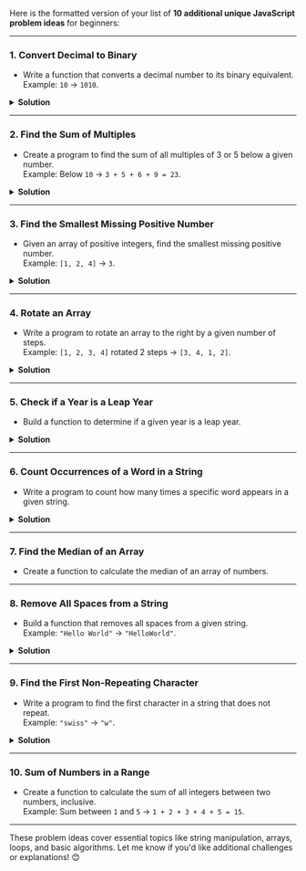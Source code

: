 Here is the formatted version of your list of **10 additional unique JavaScript problem ideas** for beginners:

---

### 1. **Convert Decimal to Binary**

- Write a function that converts a decimal number to its binary equivalent.  
  Example: `10` → `1010`.

<details>
<summary><strong>Solution</strong></summary>

```javascript
const decimalToBinary = (decimal) => {
  return decimal.toString(2);
};

console.log(decimalToBinary(20)); // Output: "10100"
```

</details>

---

### 2. **Find the Sum of Multiples**

- Create a program to find the sum of all multiples of 3 or 5 below a given number.  
  Example: Below `10` → `3 + 5 + 6 + 9 = 23`.

<details>
<summary><strong>Solution</strong></summary>

**Using Loop**:

```javascript
const sumOfMultiples = (limit) => {
  let sum = 0;
  for (let i = 1; i < limit; i++) {
    if (i % 3 === 0 || i % 5 === 0) {
      sum += i;
    }
  }
  return sum;
};

console.log(sumOfMultiples(20)); // Output: 78
```

**Using Functional Programming**:

```javascript
const sumOfMultiples1 = (limit) => {
  return Array.from({ length: limit }, (_, i) => i)
    .filter((num) => num % 3 === 0 || num % 5 === 0)
    .reduce((sum, current) => sum + current, 0);
};

console.log(sumOfMultiples1(10)); // Output: 23
```

</details>

---

### 3. **Find the Smallest Missing Positive Number**

- Given an array of positive integers, find the smallest missing positive number.  
  Example: `[1, 2, 4]` → `3`.

<details>
<summary><strong>Solution</strong></summary>

```javascript
const smallestMissingNum = (arr) => {
  const sortedArr = arr.filter((num) => num > 0).sort((a, b) => a - b);
  let smallestMissing = 1;
  for (let num of sortedArr) {
    if (num === smallestMissing) {
      smallestMissing++;
    } else if (num > smallestMissing) {
      break;
    }
  }
  return smallestMissing;
};

console.log(smallestMissingNum([1, 2, 4])); // Output: 3
```

</details>

---

### 4. **Rotate an Array**

- Write a program to rotate an array to the right by a given number of steps.  
  Example: `[1, 2, 3, 4]` rotated 2 steps → `[3, 4, 1, 2]`.

<details>
<summary><strong>Solution</strong></summary>

```javascript
const rotateArray = (arr, steps) => {
  let n = arr.length;
  steps = steps % n;
  const lastPart = arr.slice(-steps);
  const firstPart = arr.slice(0, n - steps);
  return lastPart.concat(firstPart);
};

console.log(rotateArray([1, 2, 3, 4], 2)); // Output: [3, 4, 1, 2]
```

</details>

---

### 5. **Check if a Year is a Leap Year**

- Build a function to determine if a given year is a leap year.

<details>
<summary><strong>Solution</strong></summary>

```javascript
const leapYear = (year) => {
  return (year % 4 === 0 && year % 100 !== 0) || year % 400 === 0;
};

console.log(leapYear(2024)); // Output: true
console.log(leapYear(2025)); // Output: false
```

</details>

---

### 6. **Count Occurrences of a Word in a String**

- Write a program to count how many times a specific word appears in a given string.

<details>
<summary><strong>Solution</strong></summary>

**Using Loop**:

```javascript
const countWordOccurrences = (text, word) => {
  text = text.toLowerCase();
  word = word.toLowerCase();
  const words = text.split(/\s+/);
  let count = 0;
  for (let w of words) {
    if (w === word) {
      count++;
    }
  }
  return count;
};

console.log(countWordOccurrences("naga is a naga boy", "naga")); // Output: 2
```

**Using `filter`**:

```javascript
const countWord = (str, word) => {
  return str.split(" ").filter((curWord) => curWord === word).length;
};

console.log(countWord("naga is a naga boy", "naga")); // Output: 2
```

</details>

---

### 7. **Find the Median of an Array**

- Create a function to calculate the median of an array of numbers.

---

### 8. **Remove All Spaces from a String**

- Build a function that removes all spaces from a given string.  
  Example: `"Hello World"` → `"HelloWorld"`.

<details>
<summary><strong>Solution</strong></summary>

**Using `split` and `join`**:

```javascript
const removeAllSpaces = (str) => {
  return str.split(" ").join("");
};

console.log(removeAllSpaces("Hello World")); // Output: "HelloWorld"
```

**Using `replace`**:

```javascript
const removeAllSpaces1 = (str) => {
  return str.replace(/\s+/g, "");
};

console.log(removeAllSpaces1("Hello World")); // Output: "HelloWorld"
```

</details>

---

### 9. **Find the First Non-Repeating Character**

- Write a program to find the first character in a string that does not repeat.  
  Example: `"swiss"` → `"w"`.

<details>
<summary><strong>Solution</strong></summary>

```javascript
const nonRepeatingFirstChar = (str) => {
  const charCount = {};
  for (let c of str) {
    charCount[c] = (charCount[c] || 0) + 1;
  }
  for (let char of str) {
    if (charCount[char] === 1) {
      return char;
    }
  }
  return null;
};

console.log(nonRepeatingFirstChar("swiss")); // Output: "w"
```

</details>

---

### 10. **Sum of Numbers in a Range**

- Create a function to calculate the sum of all integers between two numbers, inclusive.  
  Example: Sum between `1` and `5` → `1 + 2 + 3 + 4 + 5 = 15`.

---

These problem ideas cover essential topics like string manipulation, arrays, loops, and basic algorithms. Let me know if you'd like additional challenges or explanations! 😊
